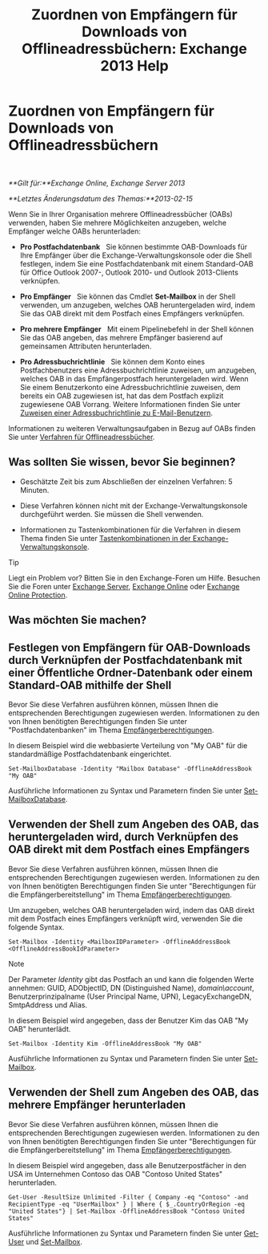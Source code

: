 ﻿---
title: 'Zuordnen von Empfängern für Downloads von Offlineadressbüchern: Exchange 2013 Help'
TOCTitle: Zuordnen von Empfängern für Downloads von Offlineadressbüchern
ms:assetid: 141751ac-16d3-4e3c-b70c-004aeedcb5a0
ms:mtpsurl: https://technet.microsoft.com/de-de/library/Aa996345(v=EXCHG.150)
ms:contentKeyID: 50475145
ms.date: 04/24/2018
mtps_version: v=EXCHG.150
ms.translationtype: HT
---

# Zuordnen von Empfängern für Downloads von Offlineadressbüchern

 

_**Gilt für:**Exchange Online, Exchange Server 2013_

_**Letztes Änderungsdatum des Themas:**2013-02-15_

Wenn Sie in Ihrer Organisation mehrere Offlineadressbücher (OABs) verwenden, haben Sie mehrere Möglichkeiten anzugeben, welche Empfänger welche OABs herunterladen:

  - **Pro Postfachdatenbank**   Sie können bestimmte OAB-Downloads für Ihre Empfänger über die Exchange-Verwaltungskonsole oder die Shell festlegen, indem Sie eine Postfachdatenbank mit einem Standard-OAB für Office Outlook 2007-, Outlook 2010- und Outlook 2013-Clients verknüpfen.

  - **Pro Empfänger**   Sie können das Cmdlet **Set-Mailbox** in der Shell verwenden, um anzugeben, welches OAB heruntergeladen wird, indem Sie das OAB direkt mit dem Postfach eines Empfängers verknüpfen.

  - **Pro mehrere Empfänger**   Mit einem Pipelinebefehl in der Shell können Sie das OAB angeben, das mehrere Empfänger basierend auf gemeinsamen Attributen herunterladen.

  - **Pro Adressbuchrichtlinie**   Sie können dem Konto eines Postfachbenutzers eine Adressbuchrichtlinie zuweisen, um anzugeben, welches OAB in das Empfängerpostfach heruntergeladen wird. Wenn Sie einem Benutzerkonto eine Adressbuchrichtlinie zuweisen, dem bereits ein OAB zugewiesen ist, hat das dem Postfach explizit zugewiesene OAB Vorrang. Weitere Informationen finden Sie unter [Zuweisen einer Adressbuchrichtlinie zu E-Mail-Benutzern](assign-an-address-book-policy-to-mail-users-exchange-2013-help.md).

Informationen zu weiteren Verwaltungsaufgaben in Bezug auf OABs finden Sie unter [Verfahren für Offlineadressbücher](offline-address-book-procedures-exchange-2013-help.md).

## Was sollten Sie wissen, bevor Sie beginnen?

  - Geschätzte Zeit bis zum Abschließen der einzelnen Verfahren: 5 Minuten.

  - Diese Verfahren können nicht mit der Exchange-Verwaltungskonsole durchgeführt werden. Sie müssen die Shell verwenden.

  - Informationen zu Tastenkombinationen für die Verfahren in diesem Thema finden Sie unter [Tastenkombinationen in der Exchange-Verwaltungskonsole](keyboard-shortcuts-in-the-exchange-admin-center-exchange-online-protection-help.md).


> [!TIP]
> Liegt ein Problem vor? Bitten Sie in den Exchange-Foren um Hilfe. Besuchen Sie die Foren unter <A href="https://go.microsoft.com/fwlink/p/?linkid=60612">Exchange Server</A>, <A href="https://go.microsoft.com/fwlink/p/?linkid=267542">Exchange Online</A> oder <A href="https://go.microsoft.com/fwlink/p/?linkid=285351">Exchange Online Protection</A>.



## Was möchten Sie machen?

## Festlegen von Empfängern für OAB-Downloads durch Verknüpfen der Postfachdatenbank mit einer Öffentliche Ordner-Datenbank oder einem Standard-OAB mithilfe der Shell

Bevor Sie diese Verfahren ausführen können, müssen Ihnen die entsprechenden Berechtigungen zugewiesen werden. Informationen zu den von Ihnen benötigten Berechtigungen finden Sie unter "Postfachdatenbanken" im Thema [Empfängerberechtigungen](recipients-permissions-exchange-2013-help.md).

In diesem Beispiel wird die webbasierte Verteilung von "My OAB" für die standardmäßige Postfachdatenbank eingerichtet.

    Set-MailboxDatabase -Identity "Mailbox Database" -OfflineAddressBook "My OAB"

Ausführliche Informationen zu Syntax und Parametern finden Sie unter [Set-MailboxDatabase](https://technet.microsoft.com/de-de/library/bb123971\(v=exchg.150\)).

## Verwenden der Shell zum Angeben des OAB, das heruntergeladen wird, durch Verknüpfen des OAB direkt mit dem Postfach eines Empfängers

Bevor Sie diese Verfahren ausführen können, müssen Ihnen die entsprechenden Berechtigungen zugewiesen werden. Informationen zu den von Ihnen benötigten Berechtigungen finden Sie unter "Berechtigungen für die Empfängerbereitstellung" im Thema [Empfängerberechtigungen](recipients-permissions-exchange-2013-help.md).

Um anzugeben, welches OAB heruntergeladen wird, indem das OAB direkt mit dem Postfach eines Empfängers verknüpft wird, verwenden Sie die folgende Syntax.

    Set-Mailbox -Identity <MailboxIDParameter> -OfflineAddressBook <OfflineAddressBookIdParameter>


> [!NOTE]
> Der Parameter <EM>Identity</EM> gibt das Postfach an und kann die folgenden Werte annehmen: GUID, ADObjectID, DN (Distinguished Name), <EM>domain\account</EM>, Benutzerprinzipalname (User Principal Name, UPN), LegacyExchangeDN, SmtpAddress und Alias.



In diesem Beispiel wird angegeben, dass der Benutzer Kim das OAB "My OAB" herunterlädt.

    Set-Mailbox -Identity Kim -OfflineAddressBook "My OAB"

Ausführliche Informationen zu Syntax und Parametern finden Sie unter [Set-Mailbox](https://technet.microsoft.com/de-de/library/bb123981\(v=exchg.150\)).

## Verwenden der Shell zum Angeben des OAB, das mehrere Empfänger herunterladen

Bevor Sie diese Verfahren ausführen können, müssen Ihnen die entsprechenden Berechtigungen zugewiesen werden. Informationen zu den von Ihnen benötigten Berechtigungen finden Sie unter "Berechtigungen für die Empfängerbereitstellung" im Thema [Empfängerberechtigungen](recipients-permissions-exchange-2013-help.md).

In diesem Beispiel wird angegeben, dass alle Benutzerpostfächer in den USA im Unternehmen Contoso das OAB "Contoso United States" herunterladen.

    Get-User -ResultSize Unlimited -Filter { Company -eq "Contoso" -and RecipientType -eq "UserMailbox" } | Where { $_.CountryOrRegion -eq "United States"} | Set-Mailbox -OfflineAddressBook "Contoso United States"

Ausführliche Informationen zu Syntax und Parametern finden Sie unter [Get-User](https://technet.microsoft.com/de-de/library/aa996896\(v=exchg.150\)) und [Set-Mailbox](https://technet.microsoft.com/de-de/library/bb123981\(v=exchg.150\)).

